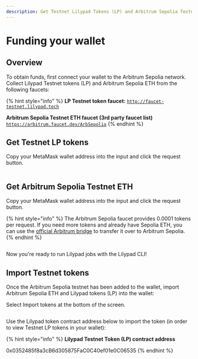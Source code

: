 ```yaml
---
description: Get Testnet Lilypad Tokens (LP) and Arbitrum Sepolia Testnet ETH
---
```


# Funding your wallet

## Overview

To obtain funds, first connect your wallet to the Arbitrum Sepolia network. Collect Lilypad Testnet tokens (LP) and Arbitrum Sepolia ETH from the following faucets:&#x20;

{% hint style="info" %}
**LP Testnet token faucet:** [`http://faucet-testnet.lilypad.tech`](https://faucet-testnet.lilypad.tech/)

**Arbitrum Sepolia Testnet ETH faucet (3rd party faucet list)** [`https://arbitrum.faucet.dev/ArbSepolia`](https://arbitrum.faucet.dev/ArbSepolia)
{% endhint %}

## Get Testnet LP tokens

Copy your MetaMask wallet address into the input and click the request button.

<figure><img src="../../.gitbook/assets/Screenshot 2024-06-24 at 8.15.09 PM.png" alt=""><figcaption></figcaption></figure>

## Get Arbitrum Sepolia Testnet ETH

Copy your MetaMask wallet address into the input and click the request button.

{% hint style="info" %}
The Arbitrum Sepolia faucet provides 0.0001 tokens per request. If you need more tokens and already have Sepolia ETH, you can use the [official Arbitrum bridge](https://bridge.arbitrum.io/) to transfer it over to Arbitrum Sepolia.
{% endhint %}

<figure><img src="../../.gitbook/assets/Screenshot 2024-06-24 at 8.21.35 PM.png" alt=""><figcaption></figcaption></figure>

Now you're ready to run Lilypad jobs with the Lilypad CLI!

## Import Testnet tokens

Once the Arbitrum Sepolia testnet has been added to the wallet, import Arbitrum Sepolia ETH and Lilypad tokens (LP) into the wallet:

Select Import tokens at the bottom of the screen.

<figure><img src="../../.gitbook/assets/Screenshot 2024-06-24 at 11.49.40 PM.png" alt=""><figcaption></figcaption></figure>

Use the Lilypad token contract address below to import the token (in order to view Testnet LP tokens in your wallet):

{% hint style="info" %}
**Lilypad Testnet Token (LP)  contract address**

0x0352485f8a3cB6d305875FaC0C40ef01e0C06535
{% endhint %}

<figure><img src="../../.gitbook/assets/Screenshot 2024-06-24 at 8.27.51 PM.png" alt=""><figcaption></figcaption></figure>
